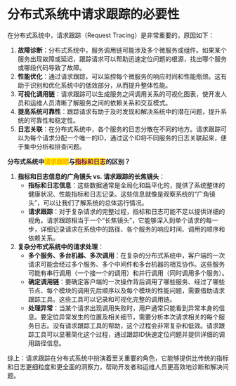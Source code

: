# 分布式系统中请求跟踪的必要性

在分布式系统中，请求跟踪（Request Tracing）是非常重要的，原因如下：

1. **故障诊断**：分布式系统中，服务调用链可能涉及多个微服务或组件。如果某个服务出现故障或延迟，跟踪请求可以帮助迅速定位问题的根源，找出哪个服务或哪段代码导致了故障。
2. **性能优化**：通过请求跟踪，可以监控每个微服务的响应时间和性能瓶颈。这有助于识别和优化系统中的低效部分，从而提升整体性能。
3. **可视化调用链**：请求跟踪可以生成服务之间调用关系的可视化图表，使开发人员和运维人员清晰了解服务之间的依赖关系和交互模式。
4. **提高系统可靠性**：跟踪请求有助于及时发现和解决系统中的潜在问题，提升系统的可靠性和稳定性。
5. **日志关联**：在分布式系统中，各个服务的日志分散在不同的地方。请求跟踪可以为每个请求分配一个唯一的ID，通过这个ID将不同服务的日志关联起来，便于集中分析和排查问题。

**分布式系统中**<mark style="color:orange;">**请求跟踪**</mark>**与**<mark style="color:purple;">**指标和日志**</mark>**的区别？**

1. **指标和日志信息的广角镜头 vs. 请求跟踪的长焦镜头**：
   * **指标和日志信息**：这些数据通常是全局化和扁平化的，提供了系统整体的健康状况、性能指标和日志记录。这些信息就像是观察系统的“广角镜头”，可以让我们了解系统的总体运行情况。
   * **请求跟踪**：对于复杂请求的完整过程，指标和日志可能不足以提供详细的视角。请求跟踪相当于一个“长焦镜头”，它能够深入到单个请求的每一步，详细记录请求在系统中的路径、各个服务的响应时间、调用的顺序和依赖关系。
2. **复杂分布式系统中的请求处理**：
   * **多个服务、多台机器、多次调用**：在复杂的分布式系统中，客户端的一次请求可能会经过多个服务、多个中间件和多台机器的相互协作。这些服务可能有串行调用（一个接一个的调用）和并行调用（同时调用多个服务）。
   * **确定调用链**：要确定客户端的一次操作背后调用了哪些服务、经过了哪些节点、每个模块的调用先后顺序以及每个模块的性能问题，需要借助请求跟踪工具。这些工具可以记录和可视化完整的调用链。
   * **处理异常**：当某个请求出现调用失败时，用户通常只能看到异常本身的信息。要定位异常发生的位置及相关细节，需要分析本次请求相关的每个服务日志。没有请求跟踪工具的帮助，这个过程会非常复杂和低效。请求跟踪工具可以显著简化这个过程，通过跟踪ID快速定位问题并提供详细的调用路径信息。

综上：请求跟踪在分布式系统中扮演着至关重要的角色，它能够提供比传统的指标和日志更细粒度和更全面的洞察力，帮助开发者和运维人员更高效地诊断和解决问题。
